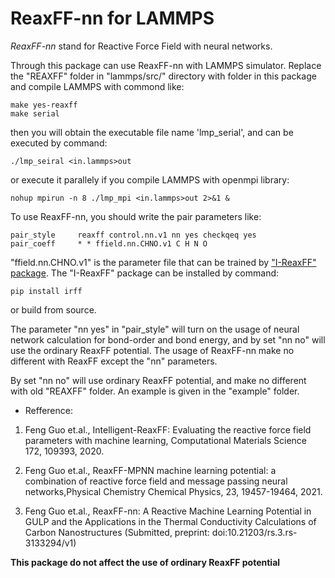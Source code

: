 # ReaxFF-nn for LAMMPS
*ReaxFF-nn* stand for Reactive Force Field with neural networks.

Through this package can use ReaxFF-nn with LAMMPS simulator. Replace the "REAXFF" folder in "lammps/src/" directory with folder in this package and compile LAMMPS with commond like:

```shell
make yes-reaxff
make serial
```
then you will obtain the executable file name 'lmp_serial', and can be executed by command:
```shell
./lmp_seiral <in.lammps>out 
```
or execute it parallely if you compile LAMMPS with openmpi library:
```shell
nohup mpirun -n 8 ./lmp_mpi <in.lammps>out 2>&1 &  
```
To use ReaxFF-nn, you should write the pair parameters like:

```shell
pair_style     reaxff control.nn.v1 nn yes checkqeq yes
pair_coeff     * * ffield.nn.CHNO.v1 C H N O
```
"ffield.nn.CHNO.v1" is the parameter file that can be trained by ["I-ReaxFF" package](https://github.com/fenggo/I-ReaxFF). The "I-ReaxFF" package can be installed by command:
```shell
pip install irff
```
or build from source.

The parameter "nn yes" in "pair_style" will turn on the usage of neural network calculation for bond-order and bond energy, and by set "nn no" will use the ordinary ReaxFF potential. The usage of ReaxFF-nn make no different with ReaxFF except the "nn" parameters.

By set "nn no" will use ordinary ReaxFF potential, and make no different with old "REAXFF" folder. An example is given in the "example" folder.

* Refference:
1. Feng Guo et.al., Intelligent-ReaxFF: Evaluating the reactive force field parameters with machine learning, Computational Materials Science 172, 109393, 2020.

2. Feng Guo et.al., ReaxFF-MPNN machine learning potential: a combination of reactive force field and message passing neural networks,Physical Chemistry Chemical Physics, 23, 19457-19464, 2021.

3. Feng Guo et.al., ReaxFF-nn: A Reactive Machine Learning Potential in GULP and the Applications in the Thermal Conductivity Calculations of Carbon Nanostructures (Submitted, preprint: doi:10.21203/rs.3.rs-3133294/v1)

**This package do not affect the use of ordinary ReaxFF potential**
